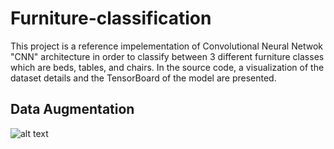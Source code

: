 # Furniture-classification
This project is a reference impelementation of Convolutional Neural Netwok "CNN" architecture in order to classify between 3 different furniture classes which are beds, tables, and chairs. In the source code, a visualization of the dataset details and the TensorBoard of the model are presented.
## Data Augmentation
![alt text](https://github.com/hedayaahmed/Furniture-classification/blob/main/CNN%20best.png)
